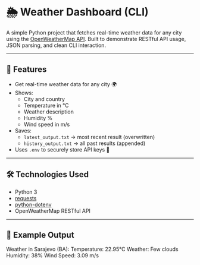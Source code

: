# 🌦️ Weather Dashboard (CLI)

A simple Python project that fetches real-time weather data for any city using the [OpenWeatherMap API](https://openweathermap.org/api). Built to demonstrate RESTful API usage, JSON parsing, and clean CLI interaction.

---

## 🚀 Features

- Get real-time weather data for any city 🌍
- Shows:
  - City and country
  - Temperature in °C
  - Weather description
  - Humidity %
  - Wind speed in m/s
- Saves:
  - `latest_output.txt` → most recent result (overwritten)
  - `history_output.txt` → all past results (appended)
- Uses `.env` to securely store API keys 🔐

---

## 🛠 Technologies Used

- Python 3
- [requests](https://pypi.org/project/requests/)
- [python-dotenv](https://pypi.org/project/python-dotenv/)
- OpenWeatherMap RESTful API

---

## 🧪 Example Output
Weather in Sarajevo (BA):
Temperature: 22.95°C
Weather: Few clouds
Humidity: 38%
Wind Speed: 3.09 m/s

